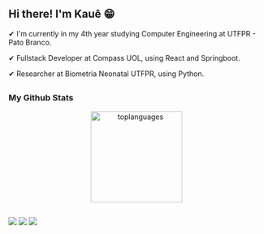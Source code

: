 ## Hi there! I'm Kauê 😁
✔ I'm currently in my 4th year studying Computer Engineering at UTFPR - Pato Branco.

✔ Fullstack Developer at Compass UOL, using React and Springboot.

✔ Researcher at Biometria Neonatal UTFPR, using Python.

##

### My Github Stats

<div align="center">
  <a href="https://github.com/kkauems">
  <img height="180em" src="https://github-readme-stats.vercel.app/api/top-langs/?username=kkauems&layout=compact&hide=Portugol&theme=tokyonight" alt="toplanguages"/>
</div>

##
 
<div> 

  <a href="https://www.instagram.com/kkauesm" target="_blank"><img src="https://img.shields.io/badge/-Instagram-%23E4405F?style=for-the-badge&logo=instagram&logoColor=white" target="_blank"></a>
  <a href = "mailto:kkauesm@gmail.com"><img src="https://img.shields.io/badge/-Gmail-%23333?style=for-the-badge&logo=gmail&logoColor=white" target="_blank"></a>
  <a href="https://www.linkedin.com/in/kauesmauri" target="_blank"><img src="https://img.shields.io/badge/-LinkedIn-%230077B5?style=for-the-badge&logo=linkedin&logoColor=white" target="_blank"></a> 
 
</div>

